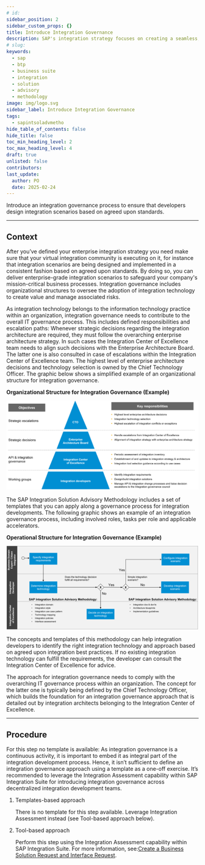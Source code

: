 ```yaml
---
# id: 
sidebar_position: 2
sidebar_custom_props: {}
title: Introduce Integration Governance
description: SAP's integration strategy focuses on creating a seamless, intelligent suite of business applications by integrating end-to-end processes across SAP, partner, and third-party solutions, aiming to accelerate innovation and deliver significant business value. A key component of this strategy is the SAP Integration Solution Advisory Methodology, which provides a comprehensive framework for defining, documenting, and executing enterprise integration strategies, covering both technical and organizational aspects, and can be adapted to various integration technologies and organizational needs.
# slug: 
keywords:
  - sap
  - btp
  - business suite
  - integration
  - solution
  - advisory
  - methodology
image: img/logo.svg
sidebar_label: Introduce Integration Governance
tags:
  - sapintsoladvmetho
hide_table_of_contents: false
hide_title: false
toc_min_heading_level: 2
toc_max_heading_level: 4
draft: true
unlisted: false
contributors:
last_update:
  author: PO
  date: 2025-02-24
---
```


<!-- loio09d7aa4564ba4db2bf30a64d5a72526b -->

Introduce an integration governance process to ensure that developers design integration scenarios based on agreed upon standards.

***

<a name="loio09d7aa4564ba4db2bf30a64d5a72526b__section_f3q_2ks_swb"/>

## Context

After you’ve defined your enterprise integration strategy you need make sure that your virtual integration community is executing on it, for instance that integration scenarios are being designed and implemented in a consistent fashion based on agreed upon standards. By doing so, you can deliver enterprise-grade integration scenarios to safeguard your company's mission-critical business processes. Integration governance includes organizational structures to oversee the adoption of integration technology to create value and manage associated risks.

As integration technology belongs to the information technology practice within an organization, integration governance needs to contribute to the overall IT governance process. This includes defined responsibilities and escalation paths: Whenever strategic decisions regarding the integration architecture are required, they must follow the overarching enterprise architecture strategy. In such cases the Integration Center of Excellence team needs to align such decisions with the Enterprise Architecture Board. The latter one is also consulted in case of escalations within the Integration Center of Excellence team. The highest level of enterprise architecture decisions and technology selection is owned by the Chief Technology Officer. The graphic below shows a simplified example of an organizational structure for integration governance.

  
  
**Organizational Structure for Integration Governance \(Example\)**

![](images/loio7b079e0ba2754bbbbd6382cee54d7ab1_LowRes.png "Organizational Structure for Integration Governance (Example)")

The SAP Integration Solution Advisory Methodology includes a set of templates that you can apply along a governance process for integration developments. The following graphic shows an example of an integration governance process, including involved roles, tasks per role and applicable accelerators.

  
  
**Operational Structure for Integration Governance \(Example\)**

![](images/loio9dcd8ce9616a4699ab7d773535627610_LowRes.png "Operational Structure for Integration Governance (Example)")

The concepts and templates of this methodology can help integration developers to identify the right integration technology and approach based on agreed upon integration best practices. If no existing integration technology can fulfill the requirements, the developer can consult the Integration Center of Excellence for advice.

The approach for integration governance needs to comply with the overarching IT governance process within an organization. The concept for the latter one is typically being defined by the Chief Technology Officer, which builds the foundation for an integration governance approach that is detailed out by integration architects belonging to the Integration Center of Excellence.

***

<a name="loio09d7aa4564ba4db2bf30a64d5a72526b__section_ytc_jks_swb"/>

## Procedure

For this step no template is available: As integration governance is a continuous activity, it is important to embed it as integral part of the integration development process. Hence, it isn’t sufficient to define an integration governance approach using a template as a one-off exercise. It’s recommended to leverage the Integration Assessment capability within SAP Integration Suite for introducing integration governance across decentralized integration development teams.

1.  Templates-based approach

    There is no template for this step available. Leverage Integration Assessment instead \(see Tool-based approach below\).

2.  Tool-based approach

    Perform this step using the Integration Assessment capability within SAP Integration Suite. For more information, see:[Create a Business Solution Request and Interface Request](https://help.sap.com/docs/SAP_INTEGRATION_SUITE/51ab953548be4459bfe8539ecaeee98d/f3d983aabf0349e8975db3e92a0c537e.html?locale=en-US).


